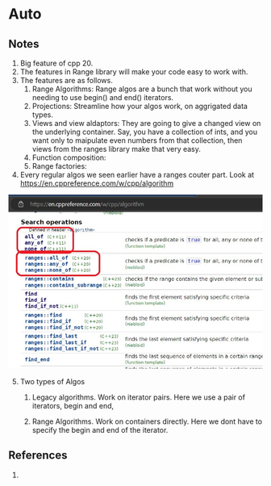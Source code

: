 # Auto

## Notes
1. Big feature of cpp 20.
2. The features in Range library will make your code easy to work with. 
3. The features are as follows.
   1. Range Algorithms: Range algos are a bunch that work without you needing to use begin() and end() iterators.
   2. Projections: Streamline how your algos work, on aggrigated data types.
   3. Views and view aldaptors: They are going to give a changed view on the underlying container. Say, you have a collection of ints, and you want only to maipulate even numbers from that collection, then views from the ranges library make that very easy.
   4. Function composition: 
   5. Range factories: 
4. Every regular algos we seen earlier have a ranges couter part. Look at https://en.cppreference.com/w/cpp/algorithm

![Range Alogs](50_50_RangeAlogs_CppReference.jpg)

5. Two types of Algos

   1. Legacy algorithms. Work on iterator pairs. Here we use a pair of iterators, begin and end, 

   2. Range Algorithms. Work on containers directly. Here we dont have to specify the begin and end of the iterator. 

## References

1. 

